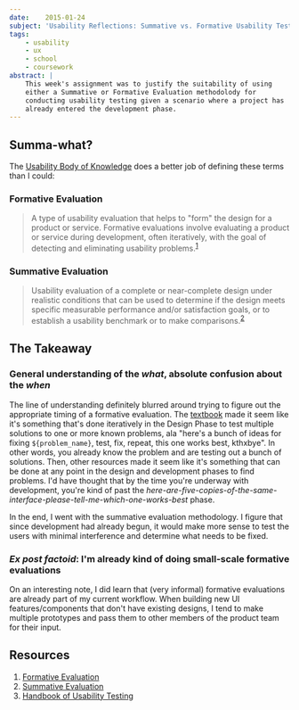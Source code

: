 ```yaml
---
date:    2015-01-24
subject: 'Usability Reflections: Summative vs. Formative Usability Testing'
tags:
    - usability
    - ux
    - school
    - coursework
abstract: |
    This week's assignment was to justify the suitability of using
    either a Summative or Formative Evaluation methodolody for
    conducting usability testing given a scenario where a project has
    already entered the development phase.
---
```


## Summa-what?

The [Usability Body of Knowledge](http://www.usabilitybok.org/) does a better job of defining these terms than I could:

### Formative Evaluation

> A type of usability evaluation that helps to "form" the design for a product or service. Formative evaluations involve evaluating a product or service during development, often iteratively, with the goal of detecting and eliminating usability problems.<sup>[1](http://www.usabilitybok.org/formative-evaluation)</sup>

### Summative Evaluation

> Usability evaluation of a complete or near-complete design under realistic conditions that can be used to determine if the design meets specific measurable performance and/or satisfaction goals, or to establish a usability benchmark or to make comparisons.<sup>[2](http://www.usabilitybok.org/summative-evaluation)</sup>


## The Takeaway

### General understanding of the *what*, absolute confusion about the *when*

The line of understanding definitely blurred around trying to figure out the appropriate timing of a formative evaluation.  The [textbook](http://www.amazon.com/Handbook-Usability-Testing-Conduct-Effective/dp/0470185481/ref=sr_1_1) made it seem like it's something that's done iteratively in the Design Phase to test multiple solutions to one or more known problems, ala "here's a bunch of ideas for fixing `${problem_name}`, test, fix, repeat, this one works best, kthxbye".  In other words, you already know the problem and are testing out a bunch of solutions.  Then, other resources made it seem like it's something that can be done at any point in the design and development phases to find problems.  I'd have thought that by the time you're underway with development, you're kind of past the *here-are-five-copies-of-the-same-interface-please-tell-me-which-one-works-best* phase.

In the end, I went with the summative evaluation methodology.  I figure that since development had already begun, it would make more sense to test the users with minimal interference and determine what needs to be fixed.

### *Ex post factoid*: I'm already kind of doing small-scale formative evaluations

On an interesting note, I did learn that (very informal) formative evaluations are already part of my current workflow.  When building new UI features/components that don't have existing designs, I tend to make multiple prototypes and pass them to other members of the product team for their input.


## Resources

1. [Formative Evaluation](http://www.usabilitybok.org/formative-evaluation)
2. [Summative Evaluation](http://www.usabilitybok.org/summative-evaluation)
3. [Handbook of Usability Testing](http://www.amazon.com/Handbook-Usability-Testing-Conduct-Effective/dp/0470185481/ref=sr_1_1)
